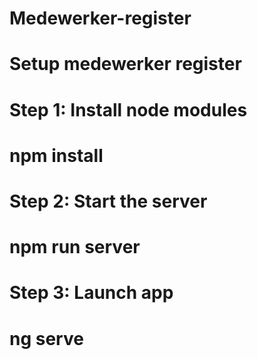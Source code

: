 # Medewerker-register
 
# Setup medewerker register
# Step 1: Install node modules 
# npm install
# Step 2: Start the server
# npm run server
# Step 3: Launch app
# ng serve
